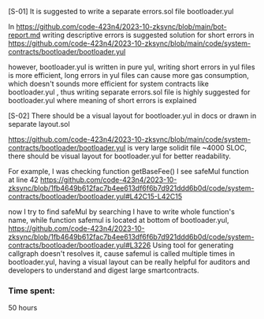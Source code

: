 [S-01] It is suggested to write a separate errors.sol file bootloader.yul

In https://github.com/code-423n4/2023-10-zksync/blob/main/bot-report.md writing descriptive errors is suggested solution for short errors in https://github.com/code-423n4/2023-10-zksync/blob/main/code/system-contracts/bootloader/bootloader.yul

however, bootloader.yul is written in pure yul, writing short errors in yul files is more efficient, long errors in yul files can cause more gas consumption, which doesn't sounds more efficient for system contracts like bootloader.yul , thus writing separate errors.sol file is highly suggested for bootloader.yul where meaning of short errors is explained


[S-02] There should be a visual layout for bootloader.yul in docs or drawn in separate layout.sol


https://github.com/code-423n4/2023-10-zksync/blob/main/code/system-contracts/bootloader/bootloader.yul is very large solidit file ~4000 SLOC, there should be visual layout for bootloader.yul for better readability.

For example, I was checking function getBaseFee() I see safeMul function at line 42
https://github.com/code-423n4/2023-10-zksync/blob/1fb4649b612fac7b4ee613df6f6b7d921ddd6b0d/code/system-contracts/bootloader/bootloader.yul#L42C15-L42C15

now I try to find safeMul by searching I have to write whole function's name, while function safemul is located at bottom of bootloader.yul, https://github.com/code-423n4/2023-10-zksync/blob/1fb4649b612fac7b4ee613df6f6b7d921ddd6b0d/code/system-contracts/bootloader/bootloader.yul#L3226
Using tool for generating callgraph doesn't resolves it, cause safemul is called multiple times in bootloader.yul, having a visual layout can be really helpful for auditors and developers to understand and digest large smartcontracts.

### Time spent:
50 hours